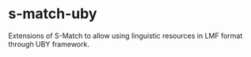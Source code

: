# s-match-uby
Extensions of S-Match to allow using linguistic resources in LMF format through UBY framework.
